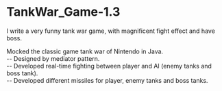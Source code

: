 # TankWar_Game-1.3
I write a very funny tank war game, with magnificent fight effect and have boss.

Mocked the classic game tank war of Nintendo in Java.  
-- Designed by mediator pattern.  
-- Developed real-time fighting between player and AI (enemy tanks and boss tank).  
-- Developed different missiles for player, enemy tanks and boss tanks.  
